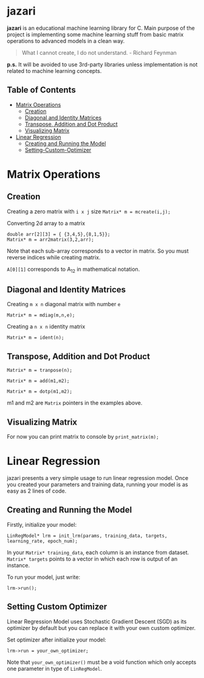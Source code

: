 # jazari
**jazari** is an educational machine learning library for C. Main purpose of the project is implementing some machine learning stuff from basic matrix operations to advanced models in a clean way.

>What I cannot create, I do not understand. - Richard Feynman

**p.s.** It will be avoided to use 3rd-party libraries unless implementation is not related to machine learning concepts.

## Table of Contents
* [Matrix Operations](#matrix-operations)
    * [Creation](#creation)
    * [Diagonal and Identity Matrices](#diagonal-and-identity-matrices)
    * [Transpose, Addition and Dot Product](#transpose-addition-and-dot-product)
    * [Visualizing Matrix](#visualizing-matrix)
* [Linear Regression](#linear-regression)
    * [Creating and Running the Model](#creating-and-running-the-model)
    * [Setting-Custom-Optimizer](#setting-custom-optimizer)

# Matrix Operations

## Creation
Creating a zero matrix with `i x j` size
 `Matrix* m = mcreate(i,j);`

Converting 2d array to a matrix
```
double arr[2][3] = { {3,4,5},{8,1,5}};
Matrix* m = arr2matrix(3,2,arr);
```
Note that each sub-array corresponds to a vector in matrix. So you must reverse indices while creating matrix.

`A[0][1]` corresponds to A<sub>12</sub> in mathematical notation.

## Diagonal and Identity Matrices
Creating `m x n` diagonal matrix with number `e`

`Matrix* m = mdiag(m,n,e);`

Creating a `n x n` identity matrix

`Matrix* m = ident(n);`

## Transpose, Addition and Dot Product
`Matrix* m = tranpose(n);`

`Matrix* m = add(m1,m2);`

`Matrix* m = dotp(m1,m2);`

m1 and m2 are `Matrix` pointers in the examples above.

## Visualizing Matrix
For now you can print matrix to console by `print_matrix(m);`


# Linear Regression
jazari presents a very simple usage to run linear regression model. Once you created your parameters and training data, running your model is as easy as 2 lines of code.

## Creating and Running the Model
Firstly, initialize your model:

`LinRegModel* lrm = init_lrm(params, training_data, targets, learning_rate, epoch_num);`

In your `Matrix* training_data`, each column is an instance from dataset. `Matrix* targets` points to a vector in which each row is output of an instance.

To run your model, just write:

`lrm->run();`

## Setting Custom Optimizer
Linear Regression Model uses Stochastic Gradient Descent (SGD) as its optimizer by default but you can replace it with your own custom optimizer.

Set optimizer after initialize your model:

`lrm->run = your_own_optimizer;`

Note that `your_own_optimizer()` must be a void function which only accepts one parameter in type of `LinRegModel`. 


